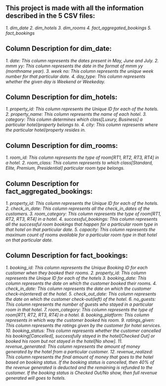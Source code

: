 ## This project is made with all the information described in the 5 CSV files:
*1. dim_date*
*2. dim_hotels*
*3. dim_rooms*
*4. fact_aggregated_bookings*
*5. fact_bookings*


## Column Description for dim_date:
*1. date: This column represents the dates present in May, June and July.*
*2. mmm yy: This column represents the date in the format of mmm yy (monthname year).*
*3. week no: This column represents the unique week number for that particular date.*
*4. day_type: This column represents whether the given day is Weekend or Weekeday.*



## Column Description for dim_hotels:
*1. property_id: This column represents the Unique ID for each of the hotels.*
*2. property_name: This column represents the name of each hotel.*
*3. category: This column determines which class[Luxury, Business] a particular hotel/property belongs to.* 
*4. city: This column represents where the particular hotel/property resides in.*



## Column Description for dim_rooms:
*1. room_id: This column represents the type of room[RT1, RT2, RT3, RT4] in a hotel.*
*2. room_class: This column represents to which class[Standard, Elite, Premium, Presidential] particular room type belongs.*


## Column Description for fact_aggregated_bookings:
*1. property_id: This column represents the Unique ID for each of the hotels.*
*2. check_in_date: This column represents all the check_in_dates of the customers.*
*3. room_category: This column represents the type of room[RT1, RT2, RT3, RT4] in a hotel.*
*4. successful_bookings: This column represents all the successful room bookings that happen for a particular room type in that hotel on that particular date.*
*5. capacity: This column represents the maximum count of rooms available for a particular room type in that hotel on that particular date.*



## Column Description for fact_bookings:
*1. booking_id: This column represents the Unique Booking ID for each customer when they booked their rooms.*
*2. property_id: This column represents the Unique ID for each of the hotels*
*3. booking_date: This column represents the date on which the customer booked their rooms.*
*4. check_in_date: This column represents the date on which the customer check-in(entered) at the hotel.*
*5. check_out_date: This column represents the date on which the customer check-out(left) of the hotel.*
*6. no_guests: This column represents the number of guests who stayed in a particular room in that hotel.*
*7. room_category: This column represents the type of room[RT1, RT2, RT3, RT4] in a hotel.*
*8. booking_platform: This column represents in which way the customer booked his room.*
*9. ratings_given: This column represents the ratings given by the customer for hotel services.*
*10. booking_status: This column represents whether the customer cancelled his booking[Cancelled], successfully stayed in the hotel[Checked Out] or booked his room but not stayed in the hotel[No show].*
*11. revenue_generated: This column represents the amount of money generated by the hotel from a particular customer.*
*12. revenue_realized: This column represents the final amount of money that goes to the hotel based on booking status. If the booking status is cancelled, then 40% of the revenue generated is deducted and the* *remaining is refunded to the customer. If the booking status is Checked Out/No show, then full revenue generated will goes to hotels.*

